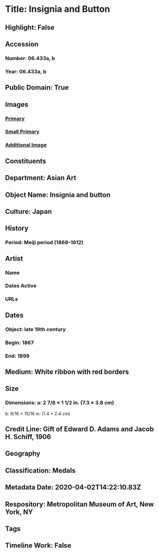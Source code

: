 # Title: Insignia and Button
## Highlight: False
## Accession
### Number: 06.433a, b
### Year: 06.433a, b
## Public Domain: True
## Images
### [Primary](https://images.metmuseum.org/CRDImages/as/original/06_433ab_F.JPG)
### [Small Primary](https://images.metmuseum.org/CRDImages/as/web-large/06_433ab_F.JPG)
### [Additional Image](https://images.metmuseum.org/CRDImages/as/original/06_433ab_B.JPG)
## Constituents
## Department: Asian Art
## Object Name: Insignia and button
## Culture: Japan
## History
### Period: Meiji period (1868–1912)
## Artist
### Name
### Dates Active
### URLs
## Dates
### Object: late 19th century
### Begin: 1867
### End: 1899
## Medium: White ribbon with red borders
## Size
### Dimensions: a: 2 7/8 × 1 1/2 in. (7.3 × 3.8 cm)
b: 9/16 × 15/16 in. (1.4 × 2.4 cm)
## Credit Line: Gift of Edward D. Adams and Jacob H. Schiff, 1906
## Geography
## Classification: Medals
## Metadata Date: 2020-04-02T14:22:10.83Z
## Respository: Metropolitan Museum of Art, New York, NY
## Tags
## Timeline Work: False